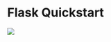 # Flask Quickstart

<a href ="http://flask.pocoo.org/"> <img src="https://cdn-images-1.medium.com/max/438/1*0G5zu7CnXdMT9pGbYUTQLQ.png">
